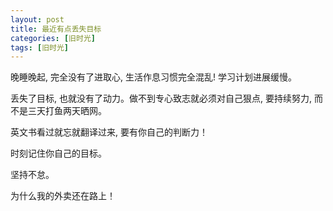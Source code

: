 ```yaml
---
layout: post
title: 最近有点丢失目标
categories: [旧时光]
tags: [旧时光]
---
```


晚睡晚起, 完全没有了进取心, 生活作息习惯完全混乱! 学习计划进展缓慢。

丢失了目标, 也就没有了动力。做不到专心致志就必须对自己狠点, 要持续努力, 而不是三天打鱼两天晒网。

英文书看过就忘就翻译过来, 要有你自己的判断力！

时刻记住你自己的目标。

坚持不怠。

为什么我的外卖还在路上！
